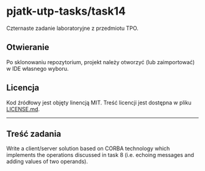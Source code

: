 # pjatk-utp-tasks/task14

Czternaste zadanie laboratoryjne z przedmiotu TPO.

## Otwieranie

Po sklonowaniu repozytorium, projekt należy otworzyć (lub zaimportować) w IDE własnego wyboru.

## Licencja

Kod źródłowy jest objęty linencją MIT. Treść licencji jest dostępna w pliku [LICENSE.md](../LICENSE.md).

---

## Treść zadania

Write a client/server solution based on CORBA technology which implements the operations discussed in task 8 (i.e. echoing messages and adding values of two operands).
